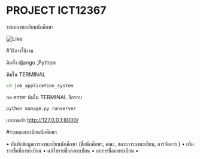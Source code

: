 # PROJECT ICT12367
ระบบลงทะเบียนนักศึกษา


![Like](https://pic.in.th/image/Screenshot-2025-04-28-142030.LXdpD9)


#วิธีการใช้งาน

ติดตั้ง django ,Python 

พิมใน TERMINAL

```bash
cd job_application_system
```
กด enter  พิมใน TERMINAL อีกรอบ 

```bash
python manage.py runserver
```
เเละกดเข้า http://127.0.0.1:8000/ 


#ระบบลงทะเบียนนักศึกษา

• บันทึกข้อมูลการลงทะเบียนนักศึกษา (ชื่อนักศึกษา, คณะ, สถาะการลงทะเบียน, การจัดการ )
• เพิ่มรายชื่อที่ลงทะเบียน
• เเก้ไขรายชื่อลงทะเบียน
• ลบการชื่อลงทะเบียน
•
